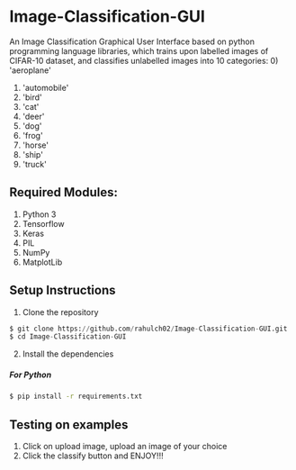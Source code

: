 # Image-Classification-GUI

An Image Classification Graphical User Interface based on python programming language libraries, which trains upon labelled images of CIFAR-10 dataset, and classifies unlabelled images into 10 categories:
0) 'aeroplane'
1) 'automobile'
2) 'bird'
3) 'cat'
4) 'deer'
5) 'dog'
6) 'frog'
7) 'horse'
8) 'ship'
9) 'truck'
    
## Required Modules:
1) Python 3
2) Tensorflow
3) Keras
4) PIL 
5) NumPy
6) MatplotLib

## Setup Instructions
1) Clone the repository
```python
$ git clone https://github.com/rahulch02/Image-Classification-GUI.git
$ cd Image-Classification-GUI
```

2) Install the dependencies
#####  For Python
```bash
$ pip install -r requirements.txt
```

## Testing on examples
1) Click on upload image, upload an image of your choice
2) Click the classify button and ENJOY!!!
